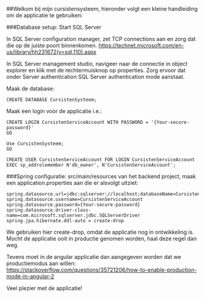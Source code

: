 ##Welkom bij mijn cursistensysteem, hieronder volgt een kleine handleiding om de applicatie te gebruiken:

###Database setup:
Start SQL Server

In SQL Server configuration manager, zet TCP connections aan en zorg dat die op de juiste poort binnenkomen.
https://technet.microsoft.com/en-us/library/hh231672(v=sql.110).aspx

In SQL Server management studio, navigeer naar de connectie in object explorer en klik met de rechtermuisknop op properties.
Zorg ervoor dat onder Server authentication SQL Server authentication mode aanstaat.

Maak de database:
```
CREATE DATABASE CursistenSysteem;
```
Maak een login voor de applicatie i.e.:
```
CREATE LOGIN CursistenServiceAccount WITH PASSWORD = '{Your-secure-password}'
GO

Use CursistenSysteem;
GO

CREATE USER CursistenServiceAccount FOR LOGIN CursistenServiceAccount
EXEC sp_addrolemember N'db_owner', N'CursistenServiceAccount';
```
###Spring configuratie:
src/main/resources van het backend project, maak een application.properties aan die er alsvolgt uitziet:

```
spring.datasource.url=jdbc:sqlserver://localhost;databaseName=CursistenSysteem
spring.datasource.username=CursistenServiceAccount
spring.datasource.password={Your-secure-password}
spring.datasource.driver-class-name=com.microsoft.sqlserver.jdbc.SQLServerDriver
spring.jpa.hibernate.ddl-auto = create-drop
```

We gebruiken hier create-drop, omdat de applicatie nog in ontwikkeling is.
Mocht de applicatie ooit in productie genomen worden, haal deze regel dan weg.

Tevens moet in de angular applicatie dan aangegeven worden dat we productiemodus aan willen:
https://stackoverflow.com/questions/35721206/how-to-enable-production-mode-in-angular-2

Veel plezier met de applicatie!